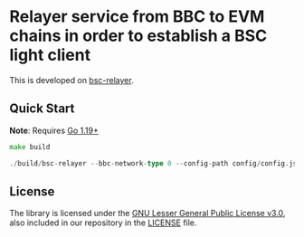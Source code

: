 # Relayer service from BBC to EVM chains in order to establish a BSC light client

This is developed on [bsc-relayer](https://github.com/bnb-chain/bsc-relayer).

## Quick Start

**Note**: Requires [Go 1.19+](https://golang.org/dl/)

```go
make build

./build/bsc-relayer --bbc-network-type 0 --config-path config/config.json --log-level debug

```

## License

The library is licensed under the [GNU Lesser General Public License v3.0](https://www.gnu.org/licenses/lgpl-3.0.en.html),
also included in our repository in the [LICENSE](LICENSE) file.